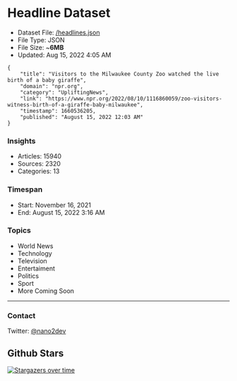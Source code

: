 # Headline Dataset

- Dataset File: [/headlines.json](https://raw.githubusercontent.com/fwd/news/master/headlines.json) 
- File Type: JSON
- File Size: ~**6MB**
- Updated: Aug 15, 2022 4:05 AM

```
{
    "title": "Visitors to the Milwaukee County Zoo watched the live birth of a baby giraffe",
    "domain": "npr.org",
    "category": "UpliftingNews",
    "link": "https://www.npr.org/2022/08/10/1116860059/zoo-visitors-witness-birth-of-a-giraffe-baby-milwaukee",
    "timestamp": 1660536205,
    "published": "August 15, 2022 12:03 AM"
}
```

### Insights

- Articles: 15940
- Sources: 2320
- Categories: 13

### Timespan

- Start: November 16, 2021
- End: August 15, 2022 3:16 AM

### Topics

- World News
- Technology
- Television
- Entertaiment
- Politics
- Sport
- More Coming Soon

---

### Contact 

Twitter: [@nano2dev](https://twitter.com/nano2dev)

## Github Stars

[![Stargazers over time](https://starchart.cc/fwd/news.svg)](https://starchart.cc/fwd/news)
	